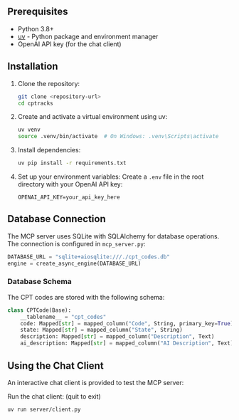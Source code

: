 ## Prerequisites

- Python 3.8+
- [uv](https://github.com/astral-sh/uv) - Python package and environment manager
- OpenAI API key (for the chat client)

## Installation

1. Clone the repository:
   ```bash
   git clone <repository-url>
   cd cptracks
   ```

2. Create and activate a virtual environment using uv:
   ```bash
   uv venv
   source .venv/bin/activate  # On Windows: .venv\Scripts\activate
   ```

3. Install dependencies:
   ```bash
   uv pip install -r requirements.txt
   ```

4. Set up your environment variables:
   Create a `.env` file in the root directory with your OpenAI API key:
   ```
   OPENAI_API_KEY=your_api_key_here
   ```

## Database Connection

The MCP server uses SQLite with SQLAlchemy for database operations. The connection is configured in `mcp_server.py`:

```python
DATABASE_URL = "sqlite+aiosqlite:///./cpt_codes.db"
engine = create_async_engine(DATABASE_URL)
```

### Database Schema

The CPT codes are stored with the following schema:

```python
class CPTCode(Base):
    __tablename__ = "cpt_codes"
    code: Mapped[str] = mapped_column("Code", String, primary_key=True)
    state: Mapped[str] = mapped_column("State", String)
    description: Mapped[str] = mapped_column("Description", Text)
    ai_description: Mapped[str] = mapped_column("AI Description", Text)
```


## Using the Chat Client

An interactive chat client is provided to test the MCP server:

Run the chat client: (quit to exit)
   ```bash
   uv run server/client.py
   ```




